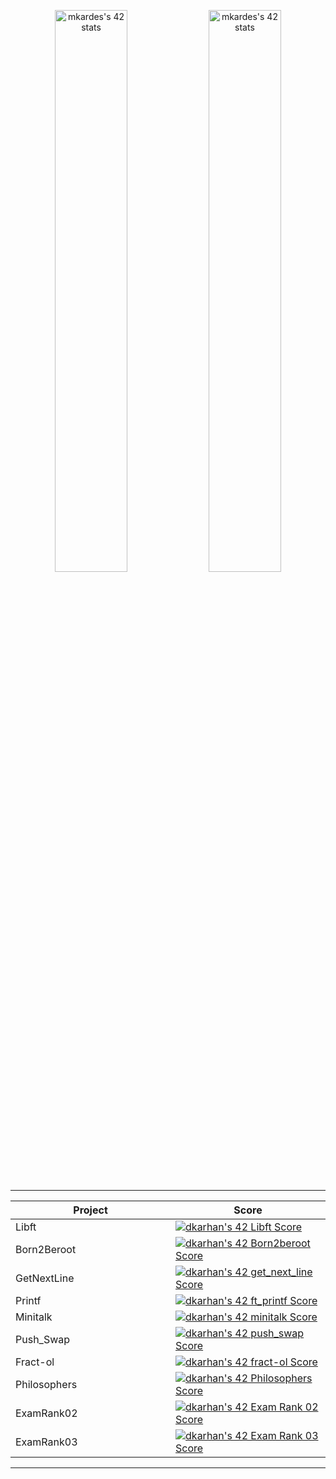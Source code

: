 <p align="center">
  <a href="https://profile.intra.42.fr/users/mkardes"><img width="48%" src="https://badge42.vercel.app/api/v2/cl5c70zd0005508mjjrh9t27e/stats?cursusId=9&coalitionId=piscine" alt="mkardes's 42 stats"/></a>
   <a href="https://profile.intra.42.fr/users/mkardes"><img width="48%" src="https://badge42.vercel.app/api/v2/cl5c70zd0005508mjjrh9t27e/stats?cursusId=21&coalitionId=234" alt="mkardes's 42 stats" /></a>
<table  align="center">

<tr style="display:flex; justify-content:space-around;"><td style="padding:0;">

|Project|Score| 
-------|-------------------
| Libft <img width=250>| [![dkarhan's 42 Libft Score](https://badge42.vercel.app/api/v2/cl5c70zd0005508mjjrh9t27e/project/2473094)](https://github.com/JaeSeoKim/badge42)|
| Born2Beroot| [![dkarhan's 42 Born2beroot Score](https://badge42.vercel.app/api/v2/cl5c70zd0005508mjjrh9t27e/project/2513590)](https://github.com/JaeSeoKim/badge42)|
| GetNextLine| [![dkarhan's 42 get_next_line Score](https://badge42.vercel.app/api/v2/cl5c70zd0005508mjjrh9t27e/project/2508633)](https://github.com/JaeSeoKim/badge42)|
| Printf| [![dkarhan's 42 ft_printf Score](https://badge42.vercel.app/api/v2/cl5c70zd0005508mjjrh9t27e/project/2508634)](https://github.com/JaeSeoKim/badge42)|
| Minitalk| [![dkarhan's 42 minitalk Score](https://badge42.vercel.app/api/v2/cl5c70zd0005508mjjrh9t27e/project/2570042)](https://github.com/JaeSeoKim/badge42)|
| Push_Swap| [![dkarhan's 42 push_swap Score](https://badge42.vercel.app/api/v2/cl5c70zd0005508mjjrh9t27e/project/2539638)](https://github.com/JaeSeoKim/badge42)|
| Fract-ol| [![dkarhan's 42 fract-ol Score](https://badge42.vercel.app/api/v2/cl5c70zd0005508mjjrh9t27e/project/2573778)](https://github.com/JaeSeoKim/badge42)|
| Philosophers| [![dkarhan's 42 Philosophers Score](https://badge42.vercel.app/api/v2/cl5c70zd0005508mjjrh9t27e/project/2640467)](https://github.com/JaeSeoKim/badge42)|
| ExamRank02| [![dkarhan's 42 Exam Rank 02 Score](https://badge42.vercel.app/api/v2/cl5c70zd0005508mjjrh9t27e/project/2541816)](https://github.com/JaeSeoKim/badge42)|
| ExamRank03| [![dkarhan's 42 Exam Rank 03 Score](https://badge42.vercel.app/api/v2/cl5c70zd0005508mjjrh9t27e/project/2643723)](https://github.com/JaeSeoKim/badge42)|
</td></tr></table>
</p>
